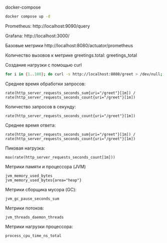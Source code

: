docker-compose
```bash
docker compose up -d
```

Prometheus:
http://localhost:9090/query

Grafana:
http://localhost:3000/

Базовые метрики
http://localhost:8080/actuator/prometheus

Количество вызовов к метрике greetings.total:
greetings_total

Создание нагрузки с помощью curl
```bash
for i in {1..100}; do curl -s http://localhost:8080/greet > /dev/null; done
```

Среднее время обработки запросов:
```text
rate(http_server_requests_seconds_sum{uri="/greet"}[1m]) / rate(http_server_requests_seconds_count{uri="/greet"}[1m])
```

Количество запросов в секунду:
```text
rate(http_server_requests_seconds_count{uri="/greet"}[1m])
```

Среднее время ответа:
```text
rate(http_server_requests_seconds_sum{uri="/greet"}[1m]) / rate(http_server_requests_seconds_count{uri="/greet"}[1m])
```

Пиковая нагрузка:
```text
max(rate(http_server_requests_seconds_count[1m]))
```

Метрики памяти и процессора (JVM)
```text
jvm_memory_used_bytes
jvm_memory_used_bytes{area="heap"}
```

Метрики сборщика мусора (GC):
```text
jvm_gc_pause_seconds_sum

```

Метрики потоков:
```text
jvm_threads_daemon_threads
```

Метрики нагрузки процессора:
```text
process_cpu_time_ns_total
```
